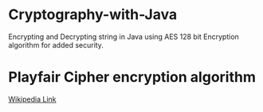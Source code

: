 # Cryptography-with-Java
Encrypting and Decrypting string in Java using AES 128 bit Encryption algorithm for added security.

# Playfair Cipher encryption algorithm
[Wikipedia Link](https://en.wikipedia.org/wiki/Playfair_cipher)

